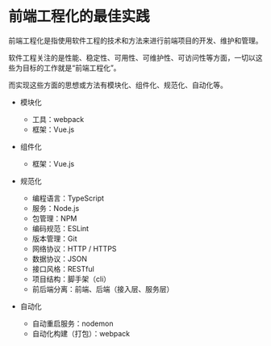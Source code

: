 # 前端工程化的最佳实践
前端工程化是指使用软件工程的技术和方法来进行前端项目的开发、维护和管理。

软件工程关注的是性能、稳定性、可用性、可维护性、可访问性等方面，一切以这些为目标的工作就是“前端工程化”。

而实现这些方面的思想或方法有模块化、组件化、规范化、自动化等。

* 模块化
  * 工具：webpack
  * 框架：Vue.js

* 组件化
  * 框架：Vue.js

* 规范化
  * 编程语言：TypeScript
  * 服务：Node.js
  * 包管理：NPM
  * 编码规范：ESLint
  * 版本管理：Git
  * 网络协议：HTTP / HTTPS
  * 数据协议：JSON
  * 接口风格：RESTful
  * 项目结构：脚手架（cli）
  * 前后端分离：前端、后端（接入层、服务层）

* 自动化
  * 自动重启服务：nodemon
  * 自动化构建（打包）：webpack